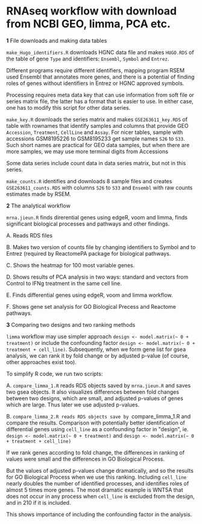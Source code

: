 # RNAseq workflow with download from NCBI GEO, limma, PCA etc.

**1** File downloads and making data tables

`make_Hugo_identifiers.R` downloads HGNC data file and makes `HUGO.RDS` of the table of gene `Type` and identifiers: `Ensembl`, `Symbol` and `Entrez`.

Different programs require different identifiers, mapping program RSEM used Ensembl that annotates more genes, and there is a potential of finding roles of genes without identifiers in Entrez or HGNC approved symbols.

Processing requires meta data key that can use information from soft file or series matrix file, the latter has a format that is easier to use.  In either case, one has to modify this script for other data series.

`make_key.R` downloads the series matrix and makes `GSE263611_key.RDS` of table with rownames that identify samples and columns that provide GEO `Accession`, `Treatment`, `CellLine` and `Assay`.  For nicer tables, sample with accessions GSM8195226 to  GSM8195233 get sample names `S26` to `S33`.  Such short names are practical for GEO data samples, but when there are more samples, we may use more terminal digits from Accessions

Some data series include count data in data series matrix, but not in this series.

`make_counts.R` identifies and downloads 8 sample files and creates `GSE263611_counts.RDS` with columns `S26` to `S33` and `Ensembl` with raw counts estimates made by RSEM.

**2** The analytical workflow

`mrna.jieun.R` finds direrential genes using edgeR, voom and limma, finds significant biological processes and pathways and other findings.

A. Reads RDS files

B. Makes two version of counts file by changing identifiers to Symbol and to Entrez (required by ReactomePA package for biological pathways.

C. Shows the heatmap for 100 most variable genes.

D. Shows results of PCA analysis in two ways: standard and vectors from Control to IFNg treatment in the same cell line.

E. Finds differential genes using edgeR, voom and limma workflow.

F. Shows gene set analysis for GO Biological Precess and Reactome pathways.

**3** Comparing two designs and two ranking methods

`limma` workflow may use simpler approach `design <- model.matrix(~ 0 + treatment)` or include the confounding factor `design <- model.matrix(~ 0 + treatment + cell_line)`.  Subsequently, when we form gene list for gsea analysis, we can rank it by fold change or by adjusted p-value (of course, other approaches exist too).  

To simplify R code, we run two scripts:

A. `compare_limma_1.R` reads RDS objects saved by `mrna.jieun.R` and saves two gsea objects.  It also visualizes differences between fold changes between two designs, which are small, and adjusted p-values of genes which are large.  Thus later we use adjusted p-values.

B. `compare_limma_2.R reads RDS objects save by `compare_limma_1.R and compare the results.
Comparison with potentially better identification of differential genes using `cell_line` as a confounding factor in "design", ie. `design <- model.matrix(~ 0 + treatment)` 
and `design <- model.matrix(~ 0 + treatment + cell_line)`

If we rank genes according to fold change, the differences in ranking of values were small and the differences in GO Biological Process.

But the values of adjusted p-values change dramatically, and so the results for GO Biological Process when we use this ranking.  Including `cell_line` nearly doubles the number of identified processes, and identifies roles of almost 5 times more genes.  The most dramatic example is WNT5A that does not occur in any process when `cell_line` is excluded from the design, and in 210 if it is included.

This shows importance of including the confounding factor in the analysis.



